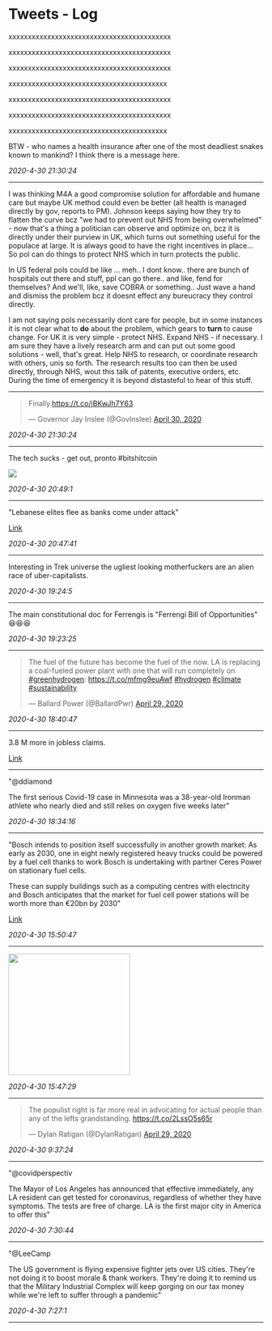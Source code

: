 # Tweets - Log

xxxxxxxxxxxxxxxxxxxxxxxxxxxxxxxxxxxxxxxxxx

xxxxxxxxxxxxxxxxxxxxxxxxxxxxxxxxxxxxxxxxxx

xxxxxxxxxxxxxxxxxxxxxxxxxxxxxxxxxxxxxxxxxx

xxxxxxxxxxxxxxxxxxxxxxxxxxxxxxxxxxxxxxxxx

xxxxxxxxxxxxxxxxxxxxxxxxxxxxxxxxxxxxxxxxxx

xxxxxxxxxxxxxxxxxxxxxxxxxxxxxxxxxxxxxxxxxx

xxxxxxxxxxxxxxxxxxxxxxxxxxxxxxxxxxxxxxxxx


BTW - who names a health insurance after one of the most deadliest
snakes known to mankind? I think there is a message here.

*2020-4-30 21:30:24*

---

I was thinking M4A a good compromise solution for affordable and
humane care but maybe UK method could even be better (all health is
managed directly by gov, reports to PM). Johnson keeps saying how they
try to flatten the curve bcz "we had to prevent out NHS from being
overwhelmed" - now that's a thing a politician can observe and
optimize on, bcz it is directly under their purview in UK, which turns
out something useful for the populace at large. It is always good to
have the right incentives in place... So pol can do things to protect
NHS which in turn protects the public.

In US federal pols could be like ... meh.. I dont know.. there are
bunch of hospitals out there and stuff, ppl can go there.. and like,
fend for themselves? And we'll, like, save COBRA or something.. Just
wave a hand and dismiss the problem bcz it doesnt effect any
bureucracy they control directly.

I am not saying pols necessarily dont care for people, but in some
instances it is not clear what to __do__ about the problem, which
gears to __turn__ to cause change. For UK it is very simple - protect
NHS. Expand NHS - if necessary. I am sure they have a lively research
arm and can put out some good solutions - well, that's great. Help NHS
to research, or coordinate research with others, unis so forth. The
research results too can then be used directly, through NHS, wout this
talk of patents, executive orders, etc. During the time of emergency
it is beyond distasteful to hear of this stuff.

---

<blockquote class="twitter-tweet"><p lang="en" dir="ltr">Finally.<a href="https://t.co/jBKwJh7Y63">https://t.co/jBKwJh7Y63</a></p>&mdash; Governor Jay Inslee (@GovInslee) <a href="https://twitter.com/GovInslee/status/1255900615353397250?ref_src=twsrc%5Etfw">April 30, 2020</a></blockquote> <script async src="https://platform.twitter.com/widgets.js" charset="utf-8"></script>

*2020-4-30 21:30:24*

---

The tech sucks - get out, pronto \#bitshitcoin

<img src="https://pbs.twimg.com/media/EW3sNJoXYAAH0tO?format=jpg&name=small"/>

*2020-4-30 20:49:1*

---

"Lebanese elites flee as banks come under attack"

[Link](https://asiatimes.com/2020/04/lebanese-elites-flee-as-banks-come-under-attack/)

*2020-4-30 20:47:41*

---

Interesting in Trek universe the ugliest looking motherfuckers are an
alien race of uber-capitalists. 

*2020-4-30 19:24:5*

---

The main constitutional doc for Ferrengis is "Ferrengi Bill of
Opportunities" 😆😆😆

*2020-4-30 19:23:25*

---

<blockquote class="twitter-tweet"><p lang="en" dir="ltr">The fuel of the future has become the fuel of the now. LA is replacing a coal-fueled power plant with one that will run completely on <a href="https://twitter.com/hashtag/greenhydrogen?src=hash&amp;ref_src=twsrc%5Etfw">#greenhydrogen</a>: <a href="https://t.co/mfmg9euAwf">https://t.co/mfmg9euAwf</a> <a href="https://twitter.com/hashtag/hydrogen?src=hash&amp;ref_src=twsrc%5Etfw">#hydrogen</a> <a href="https://twitter.com/hashtag/climate?src=hash&amp;ref_src=twsrc%5Etfw">#climate</a> <a href="https://twitter.com/hashtag/sustainability?src=hash&amp;ref_src=twsrc%5Etfw">#sustainability</a></p>&mdash; Ballard Power (@BallardPwr) <a href="https://twitter.com/BallardPwr/status/1255558466569199617?ref_src=twsrc%5Etfw">April 29, 2020</a></blockquote> <script async src="https://platform.twitter.com/widgets.js" charset="utf-8"></script>

*2020-4-30 18:40:47*

---

3.8 M more in jobless claims.

[Link](https://muratk3n.github.io/thirdwave/en/2019/05/stats.html)

---

"@ddiamond

The first serious Covid-19 case in Minnesota was a 38-year-old Ironman
athlete who nearly died and still relies on oxygen five weeks later"

*2020-4-30 18:34:16*

---

"Bosch intends to position itself successfully in another growth
market: As early as 2030, one in eight newly registered heavy trucks
could be powered by a fuel cell thanks to work Bosch is undertaking
with partner Ceres Power on stationary fuel cells.

These can supply buildings such as a computing centres with
electricity and Bosch anticipates that the market for fuel cell power
stations will be worth more than €20bn by 2030"

[Link](https://www.h2-view.com/story/bosch-ceo-calls-for-a-move-to-a-hydrogen-economy/)

*2020-4-30 15:50:47*

---

<img width="240"  src="https://pbs.twimg.com/media/EW0HHtKXgAARPRD?format=jpg&name=small"/>

*2020-4-30 15:47:29*

---

<blockquote class="twitter-tweet"><p lang="en" dir="ltr">The populist right is far more real in advocating for actual people than any of the lefts grandstanding. <a href="https://t.co/2LssO5s65r">https://t.co/2LssO5s65r</a></p>&mdash; Dylan Ratigan (@DylanRatigan) <a href="https://twitter.com/DylanRatigan/status/1255573829491056641?ref_src=twsrc%5Etfw">April 29, 2020</a></blockquote> <script async src="https://platform.twitter.com/widgets.js" charset="utf-8"></script>

*2020-4-30 9:37:24*

---

"@covidperspectiv

The Mayor of Los Angeles has announced that effective immediately, any
LA resident can get tested for coronavirus, regardless of whether they
have symptoms. The tests are free of charge. LA is the first major
city in America to offer this"

*2020-4-30 7:30:44*

---

"@LeeCamp

The US government is flying expensive fighter jets over US
cities. They're not doing it to boost morale & thank workers. They're
doing it to remind us that the Military Industrial Complex will keep
gorging on our tax money while we're left to suffer through a
pandemic"

*2020-4-30 7:27:1*

---


